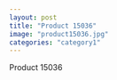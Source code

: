 ```yaml
---
layout: post
title: "Product 15036"
image: "product15036.jpg"
categories: "category1"
---
```

Product 15036
